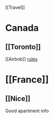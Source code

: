 [[Travel]]

# Canada
## [[Toronto]]
[[Airbnb]] [rules](https://www.airbnb.ca/help/article/2158/toronto)

# [[France]]
## [[Nice]]
Good apartment info